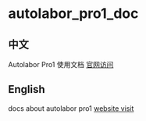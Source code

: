 # autolabor_pro1_doc
## 中文
Autolabor Pro1 使用文档 [官网访问](http://www.autolabor.com.cn/usedoc/ap1)

## English
docs about autolabor pro1 [website visit](http://www.autolabor.com.cn/usedoc/ap1)


